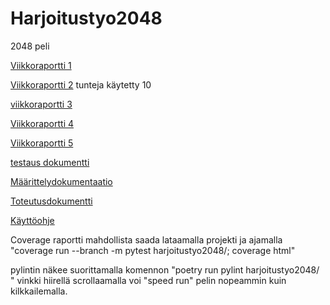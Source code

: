 # Harjoitustyo2048

2048 peli




[Viikkoraportti 1](https://github.com/Tiiawss/Harjoitustyo2048/blob/main/Dokumentaatio/Viikkorapotti%201.pdf)

[Viikkoraportti 2](https://github.com/Tiiawss/Harjoitustyo2048/blob/main/Dokumentaatio/Viikkoraportti%202.pdf) tunteja käytetty 10

[viikkoraportti 3](https://github.com/Tiiawss/Harjoitustyo2048/blob/main/Dokumentaatio/Viikkoraportti%203.pdf)


[Viikkoraportti 4](https://github.com/Tiiawss/Harjoitustyo2048/blob/main/Dokumentaatio/Viikkoraportti%204.pdf)

[Viikkoraportti 5](https://github.com/Tiiawss/Harjoitustyo2048/blob/main/Dokumentaatio/Viikkoraportti%205.pdf)

[testaus dokumentti](https://github.com/Tiiawss/Harjoitustyo2048/blob/main/Dokumentaatio/Testausdokumentti.pdf)

[Määrittelydokumentaatio](https://github.com/Tiiawss/Harjoitustyo2048/blob/main/Dokumentaatio/M%C3%A4%C3%A4rittelydokumentaatio.pdf)



[Toteutusdokumentti](https://github.com/Tiiawss/Harjoitustyo2048/blob/main/Dokumentaatio/Toteutusdokumentt1.pdf)

[Käyttöohje](https://github.com/Tiiawss/Harjoitustyo2048/blob/main/Dokumentaatio/K%C3%A4ytt%C3%B6ohje.pdf)


Coverage raportti mahdollista saada lataamalla projekti ja ajamalla "coverage run --branch -m pytest harjoitustyo2048/; coverage html"





pylintin näkee suorittamalla komennon "poetry run pylint harjoitustyo2048/
"
vinkki hiirellä scrollaamalla voi "speed run" pelin nopeammin kuin kilkkailemalla.
